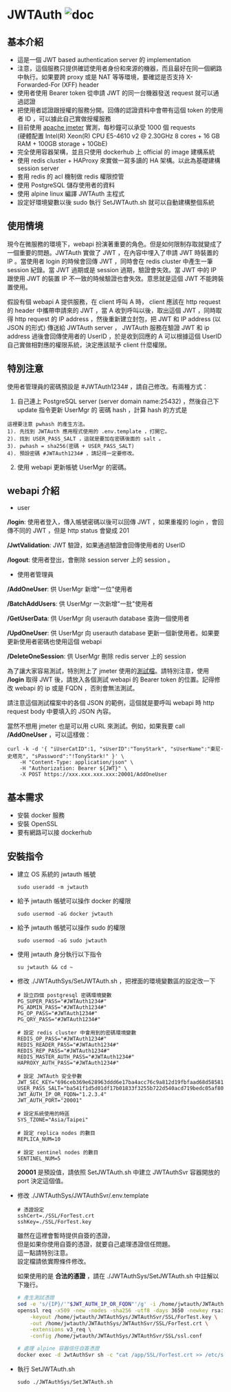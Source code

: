 # JWTAuth ![doc](https://img.shields.io/badge/doc-80%25-brightgreen)

## 基本介紹

* 這是一個 JWT based authentication server 的 implementation
* 注意，這個服務只提供確認使用者身份和來源的機器，而且最好在同一個網路中執行。如果要跨 proxy 或是 NAT 等等環境，要確認是否支持 X-Forwarded-For (XFF) header
* 使用者使用 Bearer token 從申請 JWT 的同一台機器發送 request 就可以通過認證
* 把使用者認證跟授權的服務分開。回傳的認證資料中會帶有這個 token 的使用者 ID ，可以據此自己實做授權服務
* 目前使用 [apache jmeter](https://jmeter.apache.org/) 實測，每秒鐘可以承受 1000 個 requests  
    (硬體配置 Intel(R) Xeon(R) CPU E5-4610 v2 @ 2.30GHz 8 cores + 16 GB RAM + 100GB storage + 10GbE)
* 完全使用容器架構，並且只使用 dockerhub 上 official 的 image 建構系統
* 使用 redis cluster + HAProxy 來實做一寫多讀的 HA 架構。以此為基礎建構 session server
* 套用 redis 的 acl 機制做 redis 權限控管
* 使用 PostgreSQL 儲存使用者的資料
* 使用 alpine linux 編譯 JWTAuth 主程式
* 設定好環境變數以後 sudo 執行 SetJWTAuth&#46;sh 就可以自動建構整個系統

## 使用情境

現今在微服務的環境下，webapi 扮演著重要的角色。但是如何限制存取就變成了一個重要的問題。JWTAuth 實做了 JWT ，在內容中埋入了申請 JWT 時裝置的 IP 。當使用者 login 的時候會回傳 JWT ，同時會在 redis cluster 中產生一筆 session 紀錄。當 JWT 過期或是 session 過期，驗證會失效。當 JWT 中的 IP 跟使用 JWT 的裝置 IP 不一致的時候驗證也會失效。意思就是這個 JWT 不能跨裝置使用。

假設有個 webapi A 提供服務，在 client 呼叫 A 時， client 應該在 http request 的 header 中攜帶申請來的 JWT ，當 A 收到呼叫以後，取出這個 JWT ，同時取得 http request 的 IP address ，然後重新建立封包，把 JWT 和 IP address (以 JSON 的形式) 傳送給 JWTAuth server ， JWTAuth 服務在驗證 JWT 和 ip address 過後會回傳使用者的 UserID ，於是收到回應的 A 可以根據這個 UserID 自己實做相對應的權限系統，決定應該賦予 client 什麼權限。

## 特別注意

使用者管理員的密碼預設是 #JWTAuth1234# ，請自己修改。有兩種方式：

1. 自己連上 PostgreSQL server (server domain name:25432) ，然後自己下 update 指令更新 UserMgr 的 密碼 hash ，計算 hash 的方式是

```
這裡要注意 pwhash 的產生方法。
1). 先找到 JWTAuth 應用程式使用的 .env.template ，打開它。
2). 找到 USER_PASS_SALT ，這就是要加在密碼後面的 salt 。
3). pwhash = sha256(密碼 + USER_PASS_SALT)
4). 預設密碼 #JWTAuth1234# ，請記得一定要修改。
```

2. 使用 webapi 更新帳號 UserMgr 的密碼。

## webapi 介紹

* user  

__/login__: 使用者登入，傳入帳號密碼以後可以回傳 JWT ，如果重複的 login ，會回傳不同的 JWT ，但是 http status 會變成 201  

__/JwtValidation__: JWT 驗證，如果通過驗證會回傳使用者的 UserID  

__/logout__: 使用者登出，會刪除 session server 上的 session 。  

* 使用者管理員  

__/AddOneUser__: 供 UserMgr 新增"一位"使用者  

__/BatchAddUsers__: 供 UserMgr 一次新增"一批"使用者  

__/GetUserData__: 供 UserMgr 向 userauth database 查詢一個使用者  

__/UpdOneUser__: 供 UserMgr 向 userauth database 更新一個新使用者。如果要更新使用者密碼也使用這個 webapi  

__/DeleteOneSession__: 供 UserMgr 刪除 redis server 上的 session  

為了讓大家容易測試，特別附上了 jmeter 使用的[測試檔](https://github.com/auxo86/JWTAuthSys/blob/main/JWTAuthTest.jmx)。請特別注意，使用 __/login__ 取得 JWT 後，請放入各個測試 webapi 的 Bearer token 的位置。記得修改 webapi 的 ip 或是 FQDN ，否則會無法測試。  

請注意這個測試檔案中的各個 JSON 的範例，這個就是要呼叫 webapi 時 http request body 中要填入的 JSON 內容。  

當然不想用 jmeter 也是可以用 cURL 來測試。例如，如果我要 call __/AddOneUser__ ，可以這樣做：  

```
curl -k -d '{ "iUserCatID":1, "sUserID":"TonyStark", "sUserName":"東尼·史塔克", "sPassword":"!TonyStark!" }' \
    -H "Content-Type: application/json" \
    -H "Authorization: Bearer ${JWT}" \
    -X POST https://xxx.xxx.xxx.xxx:20001/AddOneUser
```

## 基本需求

* 安裝 docker 服務
* 安裝 OpenSSL
* 要有網路可以接 dockerhub

## 安裝指令

* 建立 OS 系統的 jwtauth 帳號

    ```
    sudo useradd -m jwtauth
    ```

* 給予 jwtauth 帳號可以操作 docker 的權限

    ```
    sudo usermod -aG docker jwtauth
    ```

* 給予 jwtauth 帳號可以操作 sudo 的權限

    ```
    sudo usermod -aG sudo jwtauth
    ```

* 使用 jwtauth 身分執行以下指令

    ```
    su jwtauth && cd ~
    ```

* 修改 ./JWTAuthSys/SetJWTAuth.sh ，把裡面的環境變數區的設定改一下

    ```
    # 設立四個 postgresql 密碼環境變數
    PG_SUPER_PASS="#JWTAuth1234#"
    PG_ADMIN_PASS="#JWTAuth1234#"
    PG_OP_PASS="#JWTAuth1234#"
    PG_QRY_PASS="#JWTAuth1234#"

    # 設定 redis cluster 中會用到的密碼環境變數
    REDIS_OP_PASS="#JWTAuth1234#"
    REDIS_READER_PASS="#JWTAuth1234#"
    REDIS_REP_PASS="#JWTAuth1234#"
    REDIS_MASTER_AUTH_PASS="#JWTAuth1234#"
    HAPROXY_AUTH_PASS="#JWTAuth1234#"

    # 設定 JWTAuth 安全參數
    JWT_SEC_KEY="696ceb369e628963ddd6e17ba4acc76c9a812d19fbfaad68d58581ca513e76e0"
    USER_PASS_SALT="ba541f1d5d01df17b01833f3255b722d540acd719bedc05af8091ac9d40e1f8e"
    JWT_AUTH_IP_OR_FQDN="1.2.3.4"
    JWT_AUTH_PORT="20001"

    # 設定系統使用的時區
    SYS_TZONE="Asia/Taipei"

    # 設定 replica nodes 的數目
    REPLICA_NUM=10

    # 設定 sentinel nodes 的數目
    SENTINEL_NUM=5
    ```

    __20001__ 是預設值，請依照 SetJWTAuth&#46;sh 中建立 JWTAuthSvr 容器開放的 port 決定這個值。

* 修改 ./JWTAuthSys/JWTAuthSvr/.env.template

    ```
    # 憑證設定
    sshCert=./SSL/ForTest.crt
    sshKey=./SSL/ForTest.key
    ```

    雖然在這裡會暫時提供自簽的憑證，  
    但是如果你使用自簽的憑證，就要自己處理憑證信任問題。  
    這一點請特別注意。  
    設定檔請依實際條件修改。  
    
    如果使用的是 __合法的憑證__ ，請在 &#46;/JWTAuthSys/SetJWTAuth&#46;sh 中註解以下幾行。  
    
    ```sh
    # 產生測試憑證
    sed -e 's/{IP}/'"$JWT_AUTH_IP_OR_FQDN"'/g' -i /home/jwtauth/JWTAuthSys/JWTAuthSvr/SSL/ssl.conf
    openssl req -x509 -new -nodes -sha256 -utf8 -days 3650 -newkey rsa:2048 \
        -keyout /home/jwtauth/JWTAuthSys/JWTAuthSvr/SSL/ForTest.key \
        -out /home/jwtauth/JWTAuthSys/JWTAuthSvr/SSL/ForTest.crt \
        -extensions v3_req \
        -config /home/jwtauth/JWTAuthSys/JWTAuthSvr/SSL/ssl.conf

    # 處理 alpine 容器信任自簽憑證
    docker exec -d JwtAuthSvr sh -c "cat /app/SSL/ForTest.crt >> /etc/ssl/certs/ca-certificates.crt"
    ```

* 執行 SetJWTAuth&#46;sh

    ```
    sudo ./JWTAuthSys/SetJWTAuth.sh
    ```
